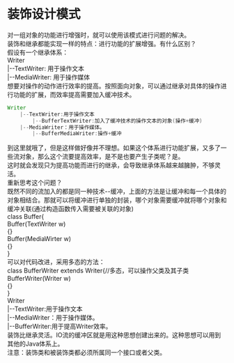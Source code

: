 # 装饰设计模式
对一组对象的功能进行增强时，就可以使用该模式进行问题的解决。  
装饰和继承都能实现一样的特点：进行功能的扩展增强。有什么区别？  
假设有一个继承体系：  
Writer  
    |--TextWriter: 用于操作文本  
    |--MediaWriter: 用于操作媒体  
想要对操作的动作进行效率的提高。按照面向对象，可以通过继承对具体的操作进行功能的扩展，而效率提高需要加入缓冲技术。  
```java
Writer  
	|--TextWriter:用于操作文本  
	    |--BufferTextWriter:加入了缓冲技术的操作文本的对象(操作+缓冲)  
	|--MediaWriter：用于操作媒体。  
	    |--BufferMediaWriter:操作+缓冲  
```
到这里就哦了，但是这样做好像并不理想。如果这个体系进行功能扩展，又多了一些流对象，那么这个流要提高效率，是不是也要产生子类呢？是。  
这时就会发现只为提高功能而进行的继承，会导致继承体系越来越臃肿，不够灵活。   
重新思考这个问题？  
既然不同的流加入的都是同一种技术--缓冲，上面的方法是让缓冲和每一个具体的对象相结合。那就可以将缓冲进行单独的封装，哪个对象需要缓冲就将哪个对象和缓冲关联(通过构造函数传入需要被关联的对象)  
class Buffer{  
	Buffer(TextWriter w)  
	{}  
	Buffer(MediaWirter w)  
	{}  
}  
可以对代码改进，采用多态的方法：  
class BufferWriter extends Writer{//多态，可以操作父类及其子类  
	BufferWriter(Writer w)  
	{}  
}   
Writer  
    |--TextWriter:用于操作文本  
    |--MediaWriter：用于操作媒体。  
    |--BufferWriter:用于提高Writer效率。  
装饰比继承灵活。IO流的缓冲区就是用这种思想创建出来的。这种思想可以用到其他的Java体系上。  
注意：装饰类和被装饰类都必须所属同一个接口或者父类。  
